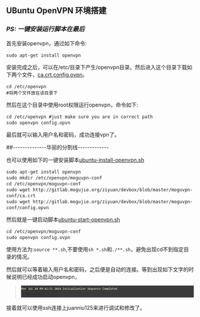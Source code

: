 UBuntu OpenVPN 环境搭建
---

### *PS: 一键安装运行脚本在最后*

首先安装openvpn，通过如下命令:

```
sudo apt-get install openvpn
```

安装完成之后，可以在/etc/目录下产生/openvpn目录。然后进入这个目录下载如下两个文件，[ca.crt](http://gitlab.mogujie.org/ziyuan/devbox/blob/master/moguvpn-conf/ca.crt),[config.ovpn](http://gitlab.mogujie.org/ziyuan/devbox/blob/master/moguvpn-conf/config.ovpn)。

```
cd /etc/openvpn
#将两个文件放在该目录下
```

然后在这个目录中使用root权限运行openvpn，命令如下:

```
cd /etc/openvpn #just make sure you are in correct path
sudo openvpn config.opvn
```

最后就可以输入用户名和密码，成功连接vpn了。


##--------------华丽的分割线-------------


也可以使用如下的一键安装脚本[ubuntu-install-openvpn.sh]()

```
sudo apt-get install openvpn
sudo mkdir /etc/openvpn/moguvpn-conf
cd /etc/openvpn/moguvpn-conf
sudo wget http://gitlab.mogujie.org/ziyuan/devbox/blob/master/moguvpn-conf/ca.crt
sudo wget http://gitlab.mogujie.org/ziyuan/devbox/blob/master/moguvpn-conf/config.opvn
```

然后就是一键启动脚本[ubuntu-start-openvpn.sh]()

```
cd /etc/openvpn/moguvpn-conf
sudo openvpn config.ovpn
```

使用方法为:`source **.sh`,不要使用`sh *.sh`和`./**.sh`，避免出现cd不到指定目录的情况。

然后就可以等着输入用户名和密码，之后便是自动的连接。等到出现如下文字的时候说明已经成功启动openvpn，
> ![image](images/openvpn-1.png)

接着就可以使用ssh连接上juanniu125来进行调试和修改了。



